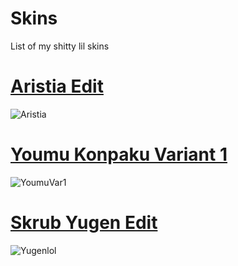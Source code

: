 # Skins
List of my shitty lil skins
# [Aristia Edit](https://genericskrub.s-ul.eu/T4iVZX6A)
![Aristia](https://genericskrub.s-ul.eu/U5aHUYkq)

# [Youmu Konpaku Variant 1](https://genericskrub.s-ul.eu/NGFTiwI3)
![YoumuVar1](https://genericskrub.s-ul.eu/kE6mISty)

# [Skrub Yugen Edit](https://genericskrub.s-ul.eu/feHkTYVN)
![Yugenlol](https://genericskrub.s-ul.eu/o6YuS5aH)
